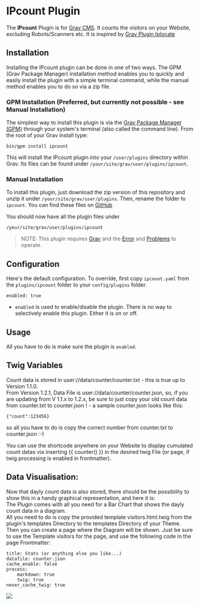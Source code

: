 # IPcount Plugin

The **IPcount** Plugin is for [Grav CMS](http://github.com/getgrav/grav). It counts the visitors on your Website, excluding Robots/Scanners etc.
It is inspired by [Grav Plugin Iplocate](https://github.com/Perlkonig/grav-plugin-iplocate)

## Installation

Installing the IPcount plugin can be done in one of two ways. The GPM (Grav Package Manager) installation method enables you to quickly and easily install the plugin with a simple terminal command, while the manual method enables you to do so via a zip file.

### GPM Installation (Preferred, but currently not possible - see Manual Installation)

The simplest way to install this plugin is via the [Grav Package Manager (GPM)](http://learn.getgrav.org/advanced/grav-gpm) through your system's terminal (also called the command line).  From the root of your Grav install type:

    bin/gpm install ipcount

This will install the IPcount plugin into your `/user/plugins` directory within Grav. Its files can be found under `/your/site/grav/user/plugins/ipcount`.

### Manual Installation

To install this plugin, just download the zip version of this repository and unzip it under `/your/site/grav/user/plugins`. Then, rename the folder to `ipcount`. You can find these files on [GitHub](https://github.com/wernerjoss/grav-plugin-ipcount)

You should now have all the plugin files under

    /your/site/grav/user/plugins/ipcount

> NOTE: This plugin requires [Grav](http://github.com/getgrav/grav) and the [Error](https://github.com/getgrav/grav-plugin-error) and [Problems](https://github.com/getgrav/grav-plugin-problems) to operate.

## Configuration

Here's the default configuration. To override, first copy `ipcount.yaml` from the `plugins/ipcount` folder to your `config/plugins` folder.

```
enabled: true

```

  - `enabled` is used to enable/disable the plugin. There is no way to selectively enable this plugin. Either it is on or off.

## Usage

All you have to do is make sure the plugin is `enabled`.

## Twig Variables

Count data is stored in user://data/counter/counter.txt  - this is true up to Version 1.1.0.  
From Version 1.2.1, Data File is user://data/counter/counter.json, so, if you are updating from V 1.1.x to 1.2.x, be sure to just copy your old count data from counter.txt to counter.json ! - a sample counter.json looks like this:
```
{"count":123456}

```
so all you have to do is copy the correct number from counter.txt to counter.json :-)  

You can use the shortcode anywhere on your Website to display cumulated count datas via inserting {{ counter() }} in the desired twig File (or page, if twig processing is enabled in frontmatter).

## Data Visualisation:  
Now that dayly count data is also stored, there should be the possibility to show this in a handy graphical representation, and here it is:  
The Plugin comes with all you need for a Bar Chart that shows the dayly count data in a diagram.  
All you need to do is copy the provided template visitors.html.twig from the plugin's templates Directory to the templates Directory of your Theme.  
Then you can create a page where the Diagram will be shown. Just be sure to use the Template visitors for the page, and use the following code in the page Frontmatter:
```
title: Stats (or anything else you like...)
datafile: counter.json
cache_enable: false
process:
    markdown: true
    twig: true
never_cache_twig: true

```
![](https://github.com/wernerjoss/grav-plugin-ipcount/blob/master/ksnip_20210130-213851.png)

